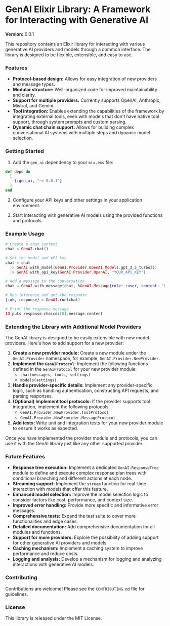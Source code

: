 # GenAI Elixir Library: A Framework for Interacting with Generative AI

**Version:** 0.0.1

This repository contains an Elixir library for interacting with various generative AI providers and models through a common interface. The library is designed to be flexible, extensible, and easy to use.

### Features

* **Protocol-based design:** Allows for easy integration of new providers and message types.
* **Modular structure:** Well-organized code for improved maintainability and clarity.
* **Support for multiple providers:** Currently supports OpenAI, Anthropic, Mistral, and Gemini.
* **Tool integration:** Enables extending the capabilities of the framework by integrating external tools, even with models that don't have native tool support, through system prompts and custom parsing.
* **Dynamic chat chain support:** Allows for building complex conversational AI systems with multiple steps and dynamic model selection.

### Getting Started

1. Add the `gen_ai` dependency to your `mix.exs` file:

```elixir
def deps do
  [
    {:gen_ai, "~> 0.0.1"}
  ]
end
```

2. Configure your API keys and other settings in your application environment.

3. Start interacting with generative AI models using the provided functions and protocols.

### Example Usage

```elixir
# Create a chat context
chat = GenAI.chat()

# Set the model and API key
chat = chat
  |> GenAI.with_model(GenAI.Provider.OpenAI.Models.gpt_3_5_turbo())
  |> GenAI.with_api_key(GenAI.Provider.OpenAI, "YOUR_API_KEY")

# Add a message to the conversation
chat = GenAI.with_message(chat, %GenAI.Message{role: :user, content: "Hello!"})

# Run inference and get the response
{:ok, response} = GenAI.run(chat)

# Print the response message
IO.puts response.choices[0].message.content
```

### Extending the Library with Additional Model Providers

The GenAI library is designed to be easily extensible with new model providers. Here's how to add support for a new provider:

1. **Create a new provider module:** Create a new module under the `GenAI.Provider` namespace, for example, `GenAI.Provider.NewProvider`.
2. **Implement the `GenAIProtocol`:** Implement the following functions defined in the `GenAIProtocol` for your new provider module:
    * `chat(messages, tools, settings)`
    * `models(settings)`
3. **Handle provider-specific details:** Implement any provider-specific logic, such as handling authentication, constructing API requests, and parsing responses.
4. **(Optional) Implement tool protocols:** If the provider supports tool integration, implement the following protocols:
    * `GenAI.Provider.NewProvider.ToolProtocol`
    * `GenAI.Provider.NewProvider.MessageProtocol`
5. **Add tests:** Write unit and integration tests for your new provider module to ensure it works as expected.

Once you have implemented the provider module and protocols, you can use it with the GenAI library just like any other supported provider.

### Future Features

* **Response tree execution:** Implement a dedicated `GenAI.ResponseTree` module to define and execute complex response plan trees with conditional branching and different actions at each node.
* **Streaming support:** Implement the `stream` function for real-time interaction with models that offer this feature.
* **Enhanced model selection:** Improve the model selection logic to consider factors like cost, performance, and context size.
* **Improved error handling:** Provide more specific and informative error messages.
* **Comprehensive tests:** Expand the test suite to cover more functionalities and edge cases.
* **Detailed documentation:** Add comprehensive documentation for all modules and functions.
* **Support for more providers:** Explore the possibility of adding support for other generative AI providers and models.
* **Caching mechanism:** Implement a caching system to improve performance and reduce costs.
* **Logging and analysis:** Develop a mechanism for logging and analyzing interactions with generative AI models.

### Contributing

Contributions are welcome! Please see the `CONTRIBUTING.md` file for guidelines.

### License

This library is released under the MIT License.
